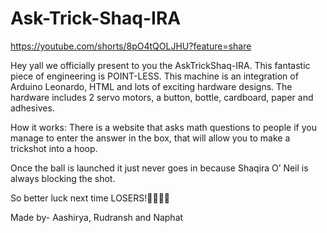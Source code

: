 # Ask-Trick-Shaq-IRA
https://youtube.com/shorts/8pO4tQOLJHU?feature=share

Hey yall we officially present to you the AskTrickShaq-IRA. This fantastic piece of engineering is POINT-LESS. This machine is an integration of Arduino Leonardo, HTML and lots of exciting hardware designs. The hardware includes 2 servo motors, a button, bottle, cardboard, paper and adhesives. 

How it works:
There is a website that asks math questions to people if you manage to enter the answer in the box, that will allow you to make a trickshot into a hoop.

Once the ball is launched it just never goes in because Shaqira O’ Neil is always blocking the shot.

So better luck next time LOSERS!🤣🤣🤣🤣

Made by- Aashirya, Rudransh and Naphat
